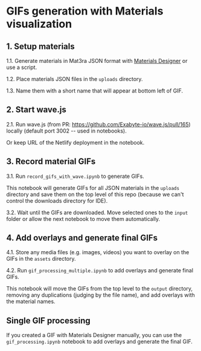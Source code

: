 # GIFs generation with Materials visualization

## 1. Setup materials

1.1. Generate materials in Mat3ra JSON format with [Materials Designer](https://materials-designer.mat3ra.com/) or use a script.

1.2. Place materials JSON files in the `uploads` directory.

1.3. Name them with a short name that will appear at bottom left of GIF.

## 2. Start wave.js

2.1. Run wave.js (from PR: https://github.com/Exabyte-io/wave.js/pull/165) locally (default port 3002 -- used in notebooks).

Or keep URL of the Netlify deployment in the notebook.

## 3. Record material GIFs

3.1. Run `record_gifs_with_wave.ipynb` to generate GIFs.

This notebook will generate GIFs for all JSON materials in the `uploads` directory and save them on the top level of this repo (because we can't control the downloads directory for IDE).

3.2. Wait until the GIFs are downloaded. Move selected ones to the `input` folder or allow the next notebook to move them automatically.

## 4. Add overlays and generate final GIFs

4.1. Store any media files (e.g. images, videos) you want to overlay on the GIFs in the `assets` directory.

4.2. Run `gif_processing_multiple.ipynb` to add overlays and generate final GIFs.

This notebook will move the GIFs from the top level to the `output` directory, removing any duplications (judging by the file name), and add overlays with the material names.


## Single GIF processing

If you created a GIF with Materials Designer manually, you can use the `gif_processing.ipynb` notebook to add overlays and generate the final GIF.
